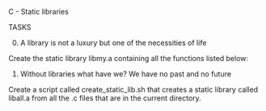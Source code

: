 C - Static libraries

TASKS

0. A library is not a luxury but one of the necessities of life

Create the static library libmy.a containing all the functions listed below:

1. Without libraries what have we? We have no past and no future

Create a script called create_static_lib.sh that creates a static library called liball.a from all the .c files that are in the current directory.
